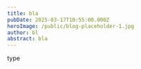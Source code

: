 ```yaml
---
title: bla
pubDate: 2025-03-17T10:55:00.000Z
heroImage: /public/blog-placeholder-1.jpg
author: bl
abstract: bla
---
```

type
